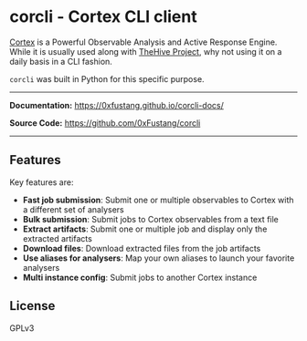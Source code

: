 # corcli - Cortex CLI client

[Cortex] is a Powerful Observable Analysis and Active Response Engine. While it is usually used along with [TheHive Project], why not using it on a daily basis in a CLI fashion.

`corcli` was built in Python for this specific purpose.

---

**Documentation:** https://0xfustang.github.io/corcli-docs/

**Source Code:** https://github.com/0xFustang/corcli

---

## Features

Key features are:

- **Fast job submission**: Submit one or multiple observables to Cortex with a different set of analysers
- **Bulk submission**: Submit jobs to Cortex observables from a text file
- **Extract artifacts**: Submit one or multiple job and display only the extracted artifacts
- **Download files**: Download extracted files from the job artifacts
- **Use aliases for analysers**: Map your own aliases to launch your favorite analysers
- **Multi instance config**: Submit jobs to another Cortex instance

[TheHive Project]: https://thehive-project.org/
[Cortex]: https://github.com/TheHive-Project/Cortex

## License

GPLv3